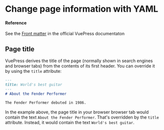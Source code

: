 # Change page information with YAML

#### Reference

See the [Front matter](https://vuepress.vuejs.org/guide/markdown.html#front-matter) in
the official VuePress documentaton

## Page title

VuePress derives the title of the page (normally shown in search engines and browser tabs) from
the contents of its first header. You can override it by using the `title` attribute:

```markdown
---
title: World's best guitar
---
# About the Fender Performer

The Fender Performer debuted in 1986.
```

In the example above, the page title in your browser browser tab would contain 
the text `About the Fender Performer`. That's overridden by the `title` attribute.
Instead, it would contain the text `World's best guitar`.
